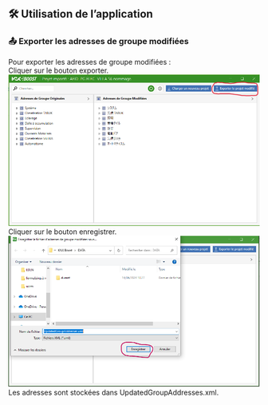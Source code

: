 ## 🛠 Utilisation de l’application

### 📤 Exporter les adresses de groupe modifiées

Pour exporter les adresses de groupe modifiées :  
Cliquer sur le bouton exporter.
![Cliquer sur le bouton exporter](pictures/1.PNG)  
Cliquer sur le bouton enregistrer.
![Cliquer sur le bouton enregistrer](pictures/2.PNG)  
Les adresses sont stockées dans UpdatedGroupAddresses.xml.

